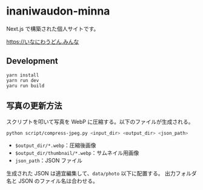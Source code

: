 # inaniwaudon-minna

Next.js で構築された個人サイトです。

<https://いなにわうどん.みんな>

## Development

```
yarn install
yarn run dev
yaru run build
```

## 写真の更新方法

スクリプトを叩いて写真を WebP に圧縮する。以下のファイルが生成される。

```bash
python script/compress-jpeg.py <input_dir> <output_dir> <json_path>
```

- `$output_dir/*.webp`：圧縮後画像
- `$output_dir/thumbnail/*.webp`：サムネイル用画像
- `json_path`：JSON ファイル

生成された JSON は適宜編集して、`data/photo` 以下に配置する。
出力フォルダ名と JSON のファイル名は合わせる。
